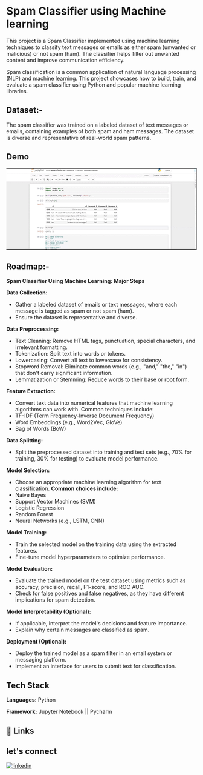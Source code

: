 
# Spam Classifier using Machine learning

This project is a Spam Classifier implemented using machine learning techniques to classify text messages or emails as either spam (unwanted or malicious) or not spam (ham). The classifier helps filter out unwanted content and improve communication efficiency.

Spam classification is a common application of natural language processing (NLP) and machine learning. This project showcases how to build, train, and evaluate a spam classifier using Python and popular machine learning libraries.


## Dataset:-

The spam classifier was trained on a labeled dataset of text messages or emails, containing examples of both spam and ham messages. The dataset is diverse and representative of real-world spam patterns.


## Demo

![Animated GIF](https://github.com/Hiteshydv001/Spam-Classifier-using-Machine-codeclause-learning/blob/main/Untitled%20video%20-%20Made%20with%20Clipchamp.gif)





## Roadmap:-

**Spam Classifier Using Machine Learning: Major Steps**

**Data Collection:**

- Gather a labeled dataset of emails or text messages, where each message is tagged as spam or not spam (ham).
- Ensure the dataset is representative and diverse.

**Data Preprocessing:**

- Text Cleaning: Remove HTML tags, punctuation, special characters, and irrelevant formatting.
- Tokenization: Split text into words or tokens.
- Lowercasing: Convert all text to lowercase for consistency.
- Stopword Removal: Eliminate common words (e.g., "and," "the," "in") that don't carry significant information.
- Lemmatization or Stemming: Reduce words to their base or root form.

**Feature Extraction:**

- Convert text data into numerical features that machine learning algorithms can work with. Common techniques include:
- TF-IDF (Term Frequency-Inverse Document Frequency)
- Word Embeddings (e.g., Word2Vec, GloVe)
- Bag of Words (BoW)

**Data Splitting:**

- Split the preprocessed dataset into training and test sets (e.g., 70% for training, 30% for testing) to evaluate model performance.

**Model Selection:**

- Choose an appropriate machine learning algorithm for text classification. 
**Common choices include:**
- Naive Bayes
- Support Vector Machines (SVM)
- Logistic Regression
- Random Forest
- Neural Networks (e.g., LSTM, CNN)

**Model Training:**

- Train the selected model on the training data using the extracted features.
- Fine-tune model hyperparameters to optimize performance.

**Model Evaluation:**

- Evaluate the trained model on the test dataset using metrics such as accuracy, precision, recall, F1-score, and ROC AUC.
- Check for false positives and false negatives, as they have different implications for spam detection.

**Model Interpretability (Optional):**

- If applicable, interpret the model's decisions and feature importance.
- Explain why certain messages are classified as spam.

**Deployment (Optional):**

- Deploy the trained model as a spam filter in an email system or messaging platform.
- Implement an interface for users to submit text for classification.


## Tech Stack

**Languages:** Python 

**Framework:** Jupyter Notebook || Pycharm 



## 🔗 Links


## let's connect
[![linkedin](https://img.shields.io/badge/linkedin-0A66C2?style=for-the-badge&logo=linkedin&logoColor=white)](https://www.linkedin.com/)





